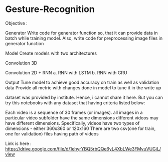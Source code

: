 # Gesture-Recognition

Objective :

Generator Write code for generator function so, that it can provide data in batch while training model. Also, write code for preprocessing image files in generator function

Model Create models with two architectures

Convolution 3D

Convolution 2D + RNN a.	RNN with LSTM b.	RNN with GRU

Output Tune model to achieve good accuracy on train as well as validation data Provide all metric with changes done in model to tune it in the write up

dataset was provided by institute. Hence, i cannot share it here. But you can try this notebooks with any dataset that having criteria listed below:

Each video is a sequence of 30 frames (or images).
all images in a particular video subfolder have the same dimensions
different videos may have different dimensions. Specifically, videos have two types of dimensions - either 360x360 or 120x160
There are two csv(one for train, one for validation) files having path of videos

Link is here : https://drive.google.com/file/d/1ehyrYBQ5rbQQe6yL4XbLWe3FMvuVUGiL/view

